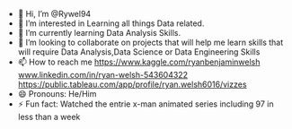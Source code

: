 - 👋 Hi, I’m @Rywel94
- 👀 I’m interested in Learning all things Data related.
- 🌱 I’m currently learning Data Analysis Skills. 
- 💞️ I’m looking to collaborate on projects that will help me learn skills that will require Data Analysis,Data Science or Data Engineering Skills 
- 📫 How to reach me https://www.kaggle.com/ryanbenjaminwelsh www.linkedin.com/in/ryan-welsh-543604322 https://public.tableau.com/app/profile/ryan.welsh6016/vizzes
- 😄 Pronouns: He/Him
- ⚡ Fun fact: Watched the entrie x-man animated series including 97 in less than a week

<!---
Rywel94/Rywel94 is a ✨ special ✨ repository because its `README.md` (this file) appears on your GitHub profile.
You can click the Preview link to take a look at your changes.
--->
